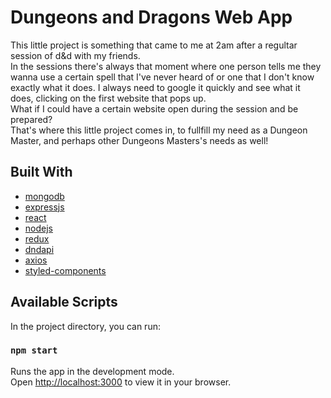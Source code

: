 # Dungeons and Dragons Web App

This little project is something that came to me at 2am after a regultar session of d&d with my friends.  
In the sessions there's always that moment where one person tells me they wanna use a certain spell that I've never heard of or one that I don't know exactly what it does. I always need to google it quickly and see what it does, clicking on the first website that pops up.  
What if I could have a certain website open during the session and be prepared?  
That's where this little project comes in, to fullfill my need as a Dungeon Master, and perhaps other Dungeons Masters's needs as well!

## Built With

-   [mongodb](https://www.mongodb.com/)
-   [expressjs](https://expressjs.com/)
-   [react](https://reactjs.org/)
-   [nodejs](https://nodejs.org/en/)
-   [redux](https://redux.js.org/)
-   [dndapi](https://www.dnd5eapi.co/)
-   [axios](https://github.com/axios/axios)
-   [styled-components](https://www.styled-components.com)

## Available Scripts

In the project directory, you can run:

### `npm start`

Runs the app in the development mode.\
Open [http://localhost:3000](http://localhost:3000) to view it in your browser.
